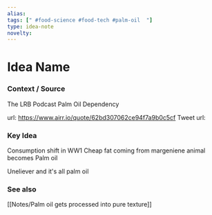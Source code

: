 ```yaml
---
alias: 
tags: [" #food-science #food-tech #palm-oil  "]
type: idea-note
novelty: 
---
```

# Idea Name

### Context / Source
The LRB Podcast
Palm Oil Dependency

url: https://www.airr.io/quote/62bd307062ce94f7a9b0c5cf
Tweet url: 

### Key Idea

Consumption shift in WW1
Cheap fat
coming from margeniene 
animal becomes 
Palm oil

Uneliever
and it's all palm oil

### See also
[[Notes/Palm oil gets processed into pure texture]]
